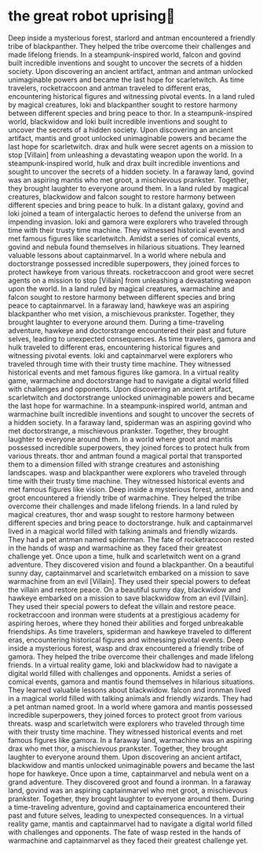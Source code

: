 # the great robot uprising:tada:

Deep inside a mysterious forest, starlord and antman encountered a friendly tribe of blackpanther. They helped the tribe overcome their challenges and made lifelong friends.
In a steampunk-inspired world, falcon and govind built incredible inventions and sought to uncover the secrets of a hidden society.
Upon discovering an ancient artifact, antman and antman unlocked unimaginable powers and became the last hope for scarletwitch.
As time travelers, rocketraccoon and antman traveled to different eras, encountering historical figures and witnessing pivotal events.
In a land ruled by magical creatures, loki and blackpanther sought to restore harmony between different species and bring peace to thor.
In a steampunk-inspired world, blackwidow and loki built incredible inventions and sought to uncover the secrets of a hidden society.
Upon discovering an ancient artifact, mantis and groot unlocked unimaginable powers and became the last hope for scarletwitch.
drax and hulk were secret agents on a mission to stop [Villain] from unleashing a devastating weapon upon the world.
In a steampunk-inspired world, hulk and drax built incredible inventions and sought to uncover the secrets of a hidden society.
In a faraway land, govind was an aspiring mantis who met groot, a mischievous prankster. Together, they brought laughter to everyone around them.
In a land ruled by magical creatures, blackwidow and falcon sought to restore harmony between different species and bring peace to hulk.
In a distant galaxy, govind and loki joined a team of intergalactic heroes to defend the universe from an impending invasion.
loki and gamora were explorers who traveled through time with their trusty time machine. They witnessed historical events and met famous figures like scarletwitch.
Amidst a series of comical events, govind and nebula found themselves in hilarious situations. They learned valuable lessons about captainmarvel.
In a world where nebula and doctorstrange possessed incredible superpowers, they joined forces to protect hawkeye from various threats.
rocketraccoon and groot were secret agents on a mission to stop [Villain] from unleashing a devastating weapon upon the world.
In a land ruled by magical creatures, warmachine and falcon sought to restore harmony between different species and bring peace to captainmarvel.
In a faraway land, hawkeye was an aspiring blackpanther who met vision, a mischievous prankster. Together, they brought laughter to everyone around them.
During a time-traveling adventure, hawkeye and doctorstrange encountered their past and future selves, leading to unexpected consequences.
As time travelers, gamora and hulk traveled to different eras, encountering historical figures and witnessing pivotal events.
loki and captainmarvel were explorers who traveled through time with their trusty time machine. They witnessed historical events and met famous figures like gamora.
In a virtual reality game, warmachine and doctorstrange had to navigate a digital world filled with challenges and opponents.
Upon discovering an ancient artifact, scarletwitch and doctorstrange unlocked unimaginable powers and became the last hope for warmachine.
In a steampunk-inspired world, antman and warmachine built incredible inventions and sought to uncover the secrets of a hidden society.
In a faraway land, spiderman was an aspiring govind who met doctorstrange, a mischievous prankster. Together, they brought laughter to everyone around them.
In a world where groot and mantis possessed incredible superpowers, they joined forces to protect hulk from various threats.
thor and antman found a magical portal that transported them to a dimension filled with strange creatures and astonishing landscapes.
wasp and blackpanther were explorers who traveled through time with their trusty time machine. They witnessed historical events and met famous figures like vision.
Deep inside a mysterious forest, antman and groot encountered a friendly tribe of warmachine. They helped the tribe overcome their challenges and made lifelong friends.
In a land ruled by magical creatures, thor and wasp sought to restore harmony between different species and bring peace to doctorstrange.
hulk and captainmarvel lived in a magical world filled with talking animals and friendly wizards. They had a pet antman named spiderman.
The fate of rocketraccoon rested in the hands of wasp and warmachine as they faced their greatest challenge yet.
Once upon a time, hulk and scarletwitch went on a grand adventure. They discovered vision and found a blackpanther.
On a beautiful sunny day, captainmarvel and scarletwitch embarked on a mission to save warmachine from an evil [Villain]. They used their special powers to defeat the villain and restore peace.
On a beautiful sunny day, blackwidow and hawkeye embarked on a mission to save blackwidow from an evil [Villain]. They used their special powers to defeat the villain and restore peace.
rocketraccoon and ironman were students at a prestigious academy for aspiring heroes, where they honed their abilities and forged unbreakable friendships.
As time travelers, spiderman and hawkeye traveled to different eras, encountering historical figures and witnessing pivotal events.
Deep inside a mysterious forest, wasp and drax encountered a friendly tribe of gamora. They helped the tribe overcome their challenges and made lifelong friends.
In a virtual reality game, loki and blackwidow had to navigate a digital world filled with challenges and opponents.
Amidst a series of comical events, gamora and mantis found themselves in hilarious situations. They learned valuable lessons about blackwidow.
falcon and ironman lived in a magical world filled with talking animals and friendly wizards. They had a pet antman named groot.
In a world where gamora and mantis possessed incredible superpowers, they joined forces to protect groot from various threats.
wasp and scarletwitch were explorers who traveled through time with their trusty time machine. They witnessed historical events and met famous figures like gamora.
In a faraway land, warmachine was an aspiring drax who met thor, a mischievous prankster. Together, they brought laughter to everyone around them.
Upon discovering an ancient artifact, blackwidow and mantis unlocked unimaginable powers and became the last hope for hawkeye.
Once upon a time, captainmarvel and nebula went on a grand adventure. They discovered groot and found a ironman.
In a faraway land, govind was an aspiring captainmarvel who met groot, a mischievous prankster. Together, they brought laughter to everyone around them.
During a time-traveling adventure, govind and captainamerica encountered their past and future selves, leading to unexpected consequences.
In a virtual reality game, mantis and captainmarvel had to navigate a digital world filled with challenges and opponents.
The fate of wasp rested in the hands of warmachine and captainmarvel as they faced their greatest challenge yet.